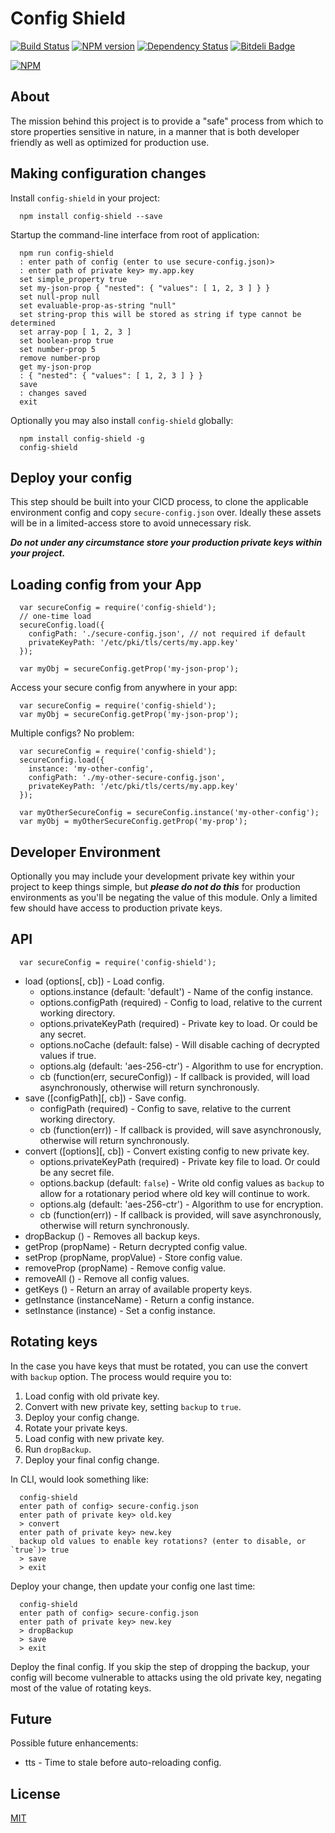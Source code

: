 # Config Shield

[![Build Status](https://travis-ci.org/godaddy/node-config-shield.png)](https://travis-ci.org/godaddy/node-config-shield) [![NPM version](https://badge.fury.io/js/config-shield.png)](http://badge.fury.io/js/config-shield) [![Dependency Status](https://gemnasium.com/godaddy/node-config-shield.png)](https://gemnasium.com/godaddy/node-config-shield) [![Bitdeli Badge](https://d2weczhvl823v0.cloudfront.net/godaddy/node-config-shield/trend.png)](https://bitdeli.com/free "Bitdeli Badge")

[![NPM](https://nodei.co/npm/config-shield.png?downloads=true&stars=true)](https://www.npmjs.org/package/config-shield)


## About

The mission behind this project is to provide a "safe" process from which to store
properties sensitive in nature, in a manner that is both developer friendly as
well as optimized for production use.



## Making configuration changes

Install `config-shield` in your project:
```
  npm install config-shield --save
```
Startup the command-line interface from root of application:
```
  npm run config-shield
  : enter path of config (enter to use secure-config.json)>
  : enter path of private key> my.app.key
  set simple_property true
  set my-json-prop { "nested": { "values": [ 1, 2, 3 ] } }
  set null-prop null
  set evaluable-prop-as-string "null"
  set string-prop this will be stored as string if type cannot be determined
  set array-pop [ 1, 2, 3 ]
  set boolean-prop true
  set number-prop 5
  remove number-prop
  get my-json-prop
  : { "nested": { "values": [ 1, 2, 3 ] } }
  save
  : changes saved
  exit
```
Optionally you may also install `config-shield` globally:
```
  npm install config-shield -g
  config-shield
```

## Deploy your config

This step should be built into your CICD process, to clone the applicable
environment config and copy `secure-config.json` over. Ideally these
assets will be in a limited-access store to avoid unnecessary risk.

***Do not under any circumstance store your production private keys within
your project.***


## Loading config from your App
```
  var secureConfig = require('config-shield');
  // one-time load
  secureConfig.load({
    configPath: './secure-config.json', // not required if default
    privateKeyPath: '/etc/pki/tls/certs/my.app.key'
  });

  var myObj = secureConfig.getProp('my-json-prop');
```
Access your secure config from anywhere in your app:
```
  var secureConfig = require('config-shield');
  var myObj = secureConfig.getProp('my-json-prop');
```
Multiple configs? No problem:
```
  var secureConfig = require('config-shield');
  secureConfig.load({
    instance: 'my-other-config',
    configPath: './my-other-secure-config.json',
    privateKeyPath: '/etc/pki/tls/certs/my.app.key'
  });

  var myOtherSecureConfig = secureConfig.instance('my-other-config');
  var myObj = myOtherSecureConfig.getProp('my-prop');
```


## Developer Environment

Optionally you may include your development private key within your project to keep
things simple, but ***please do not do this*** for production environments as
you'll be negating the value of this module. Only a limited few should have access
to production private keys.



## API
```
  var secureConfig = require('config-shield');
```
* load (options[, cb]) - Load config.
  * options.instance (default: 'default') - Name of the config instance.
  * options.configPath (required) - Config to load, relative to the current working directory.
  * options.privateKeyPath (required) - Private key to load. Or could be any secret.
  * options.noCache (default: false) - Will disable caching of decrypted values if true.
  * options.alg (default: 'aes-256-ctr') - Algorithm to use for encryption.
  * cb (function(err, secureConfig)) - If callback is provided, will load asynchronously,
    otherwise will return synchronously.
* save ([configPath][, cb]) - Save config.
  * configPath (required) - Config to save, relative to the current working directory.
  * cb (function(err)) - If callback is provided, will save asynchronously,
    otherwise will return synchronously.
* convert ([options][, cb]) - Convert existing config to new private key.
  * options.privateKeyPath (required) - Private key file to load. Or could be any secret file.
  * options.backup (default: `false`) - Write old config values as `backup` to allow for a rotationary period where
    old key will continue to work.
  * options.alg (default: 'aes-256-ctr') - Algorithm to use for encryption.
  * cb (function(err)) - If callback is provided, will save asynchronously,
    otherwise will return synchronously.
* dropBackup () - Removes all backup keys.
* getProp (propName) - Return decrypted config value.
* setProp (propName, propValue) - Store config value.
* removeProp (propName) - Remove config value.
* removeAll () - Remove all config values.
* getKeys () - Return an array of available property keys.
* getInstance (instanceName) - Return a config instance.
* setInstance (instance) - Set a config instance.



## Rotating keys

In the case you have keys that must be rotated, you can use the convert with `backup` option. The process would
require you to:

1. Load config with old private key.
2. Convert with new private key, setting `backup` to `true`.
3. Deploy your config change.
4. Rotate your private keys.
5. Load config with new private key.
6. Run `dropBackup`.
7. Deploy your final config change.

In CLI, would look something like:

```
  config-shield
  enter path of config> secure-config.json
  enter path of private key> old.key
  > convert
  enter path of private key> new.key
  backup old values to enable key rotations? (enter to disable, or `true`)> true
  > save
  > exit
```

Deploy your change, then update your config one last time:

```
  config-shield
  enter path of config> secure-config.json
  enter path of private key> new.key
  > dropBackup
  > save
  > exit
```

Deploy the final config. If you skip the step of dropping the backup, your config will
become vulnerable to attacks using the old private key, negating most of the value of
rotating keys.


## Future

Possible future enhancements:

* tts - Time to stale before auto-reloading config.


## License

[MIT](https://github.com/godaddy/node-config-shield/blob/master/LICENSE.txt)
